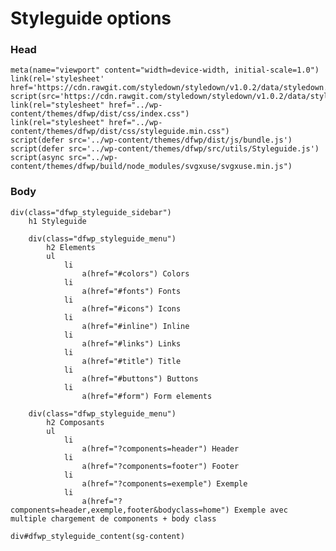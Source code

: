 # Styleguide options

### Head

    meta(name="viewport" content="width=device-width, initial-scale=1.0")
    link(rel='stylesheet' href='https://cdn.rawgit.com/styledown/styledown/v1.0.2/data/styledown.css')
    script(src='https://cdn.rawgit.com/styledown/styledown/v1.0.2/data/styledown.js')
    link(rel="stylesheet" href="../wp-content/themes/dfwp/dist/css/index.css")
    link(rel="stylesheet" href="../wp-content/themes/dfwp/dist/css/styleguide.min.css")
    script(defer src='../wp-content/themes/dfwp/dist/js/bundle.js')
    script(defer src='../wp-content/themes/dfwp/src/utils/Styleguide.js')
    script(async src="../wp-content/themes/dfwp/build/node_modules/svgxuse/svgxuse.min.js")

### Body

    div(class="dfwp_styleguide_sidebar")
        h1 Styleguide
        
        div(class="dfwp_styleguide_menu")
            h2 Elements
            ul
                li
                    a(href="#colors") Colors
                li
                    a(href="#fonts") Fonts
                li
                    a(href="#icons") Icons
                li
                    a(href="#inline") Inline
                li
                    a(href="#links") Links
                li
                    a(href="#title") Title
                li
                    a(href="#buttons") Buttons
                li
                    a(href="#form") Form elements

        div(class="dfwp_styleguide_menu")
            h2 Composants
            ul
                li
                    a(href="?components=header") Header
                li
                    a(href="?components=footer") Footer
                li
                    a(href="?components=exemple") Exemple
                li
                    a(href="?components=header,exemple,footer&bodyclass=home") Exemple avec multiple chargement de components + body class
            
    div#dfwp_styleguide_content(sg-content)